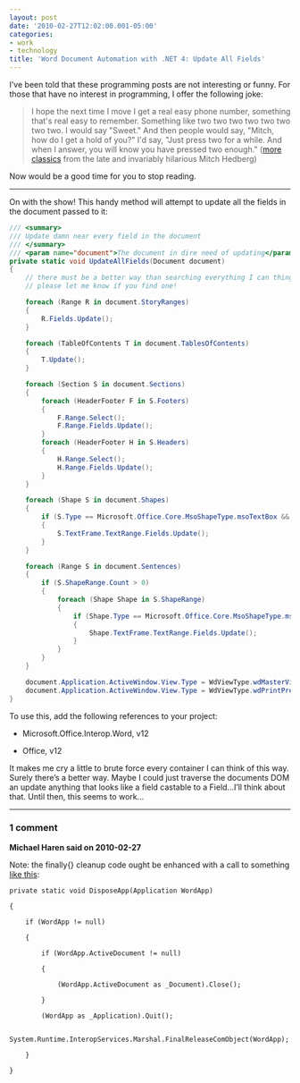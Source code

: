 ```yaml
---
layout: post
date: '2010-02-27T12:02:00.001-05:00'
categories:
- work
- technology
title: 'Word Document Automation with .NET 4: Update All Fields'
---
```





I’ve been told that these programming posts are not interesting or funny. For those that have no interest in programming, I offer the following joke:
<blockquote> 

I hope the next time I move I get a real easy phone number, something that's real easy to remember. Something like two two two two two two two two. I would say "Sweet." And then people would say, "Mitch, how do I get a hold of you?" I'd say, "Just press two for a while. And when I answer, you will know you have pressed two enough." ([more classics](http://en.wikiquote.org/wiki/Mitch_Hedberg) from the late and invariably hilarious Mitch Hedberg)
</blockquote>

Now would be a good time for you to stop reading.   
***

On with the show! This handy method will attempt to update all the fields in the document passed to it:  
```cs
/// <summary>
/// Update damn near every field in the document
/// </summary>
/// <param name="document">The document in dire need of updating</param>
private static void UpdateAllFields(Document document)
{
    // there must be a better way than searching everything I can thing of
    // please let me know if you find one!

    foreach (Range R in document.StoryRanges)
    {
        R.Fields.Update();
    }

    foreach (TableOfContents T in document.TablesOfContents)
    {
        T.Update();
    }

    foreach (Section S in document.Sections)
    {
        foreach (HeaderFooter F in S.Footers)
        {
            F.Range.Select();
            F.Range.Fields.Update();
        }
        foreach (HeaderFooter H in S.Headers)
        {
            H.Range.Select();
            H.Range.Fields.Update();
        }
    }

    foreach (Shape S in document.Shapes)
    {
        if (S.Type == Microsoft.Office.Core.MsoShapeType.msoTextBox && S.TextFrame.HasText > 0)
        {
            S.TextFrame.TextRange.Fields.Update();
        }
    }

    foreach (Range S in document.Sentences)
    {
        if (S.ShapeRange.Count > 0)
        {
            foreach (Shape Shape in S.ShapeRange)
            {
                if (Shape.Type == Microsoft.Office.Core.MsoShapeType.msoTextBox)
                {
                    Shape.TextFrame.TextRange.Fields.Update();
                }
            }
        }
    }

    document.Application.ActiveWindow.View.Type = WdViewType.wdMasterView;
    document.Application.ActiveWindow.View.Type = WdViewType.wdPrintPreview;
}
```

<span class="Apple-style-span"><span class="Apple-style-span" style="text-align: left; line-height: 16px; font-family: verdana, arial, sans-serif; color: rgb(51,51,51); font-size: 13px;">
  

To use this, add the following references to your project:

    
  
* Microsoft.Office.Interop.Word, v12

  
* Office, v12
    

  </span></span>


It makes me cry a little to brute force every container I can think of this way. Surely there’s a better way. Maybe I could just traverse the documents DOM an update anything that looks like a field castable to a Field...I’ll think about that. Until then, this seems to work...

---

### 1 comment

**Michael Haren said on 2010-02-27**

Note: the finally{} cleanup code ought be enhanced with a call to something [like this](http://stackoverflow.com/questions/1907270/c-outlook-2007-com-interop-application-does-not-exit"):

    private static void DisposeApp(Application WordApp)

    {

        if (WordApp != null)

        {

            if (WordApp.ActiveDocument != null)

            {

                (WordApp.ActiveDocument as _Document).Close();

            }

            (WordApp as _Application).Quit();

            System.Runtime.InteropServices.Marshal.FinalReleaseComObject(WordApp);

        }

    }

